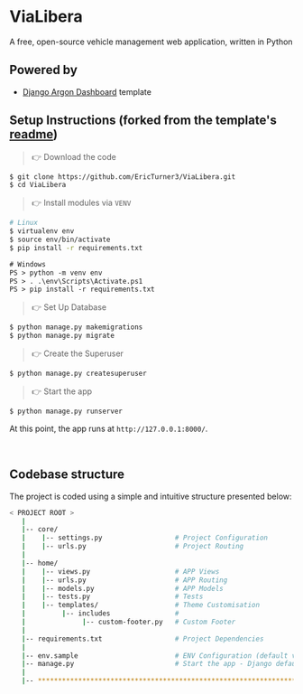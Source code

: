 # ViaLibera
A free, open-source vehicle management web application, written in Python


## Powered by
* [Django Argon Dashboard](https://github.com/app-generator/django-argon-dashboard) template


## Setup Instructions (forked from the template's [readme](https://github.com/app-generator/django-argon-dashboard/blob/master/README.md))
> 👉 Download the code  

```bash
$ git clone https://github.com/EricTurner3/ViaLibera.git
$ cd ViaLibera
```
> 👉 Install modules via `VENV`  
```bash
# Linux
$ virtualenv env
$ source env/bin/activate
$ pip install -r requirements.txt
```
```ps
# Windows
PS > python -m venv env
PS > . .\env\Scripts\Activate.ps1
PS > pip install -r requirements.txt
```

> 👉 Set Up Database

```bash
$ python manage.py makemigrations
$ python manage.py migrate
```

> 👉 Create the Superuser

```bash
$ python manage.py createsuperuser
```

> 👉 Start the app

```bash
$ python manage.py runserver
```

At this point, the app runs at `http://127.0.0.1:8000/`. 

<br />

## Codebase structure

The project is coded using a simple and intuitive structure presented below:

```bash
< PROJECT ROOT >
   |
   |-- core/                            
   |    |-- settings.py                  # Project Configuration  
   |    |-- urls.py                      # Project Routing
   |
   |-- home/
   |    |-- views.py                     # APP Views 
   |    |-- urls.py                      # APP Routing
   |    |-- models.py                    # APP Models 
   |    |-- tests.py                     # Tests  
   |    |-- templates/                   # Theme Customisation 
   |         |-- includes                # 
   |              |-- custom-footer.py   # Custom Footer      
   |     
   |-- requirements.txt                  # Project Dependencies
   |
   |-- env.sample                        # ENV Configuration (default values)
   |-- manage.py                         # Start the app - Django default start script
   |
   |-- ************************************************************************
```

